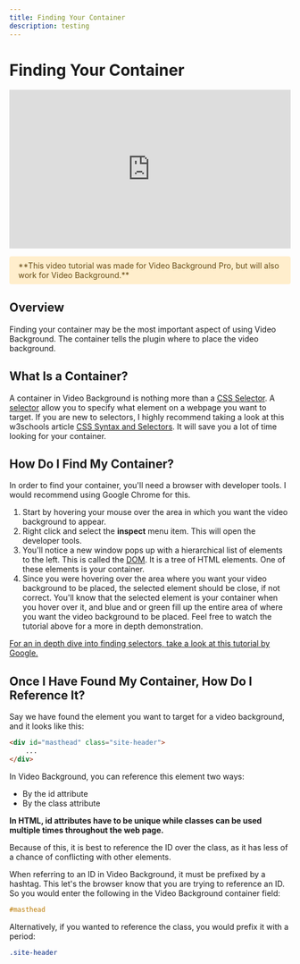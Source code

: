 ```yaml
---
title: Finding Your Container
description: testing
---
```


# Finding Your Container

<style>
    .notice {
        background-color: #FEC;
        padding: 0.5rem 1rem;
        border-radius: .25rem;
        color: #654a15;
    }
</style>

<div style="padding-top: 56.25%; position: relative;">
    <iframe style="position: absolute; top: 0; left: 0; width: 100%; height: 100%;" src="https://www.youtube.com/embed/oTHcCfta1Q0" frameborder="0" allow="accelerometer; autoplay; encrypted-media; gyroscope; picture-in-picture" allowfullscreen></iframe>
</div>

<p class="notice">**This video tutorial was made for Video Background Pro, but will also work for Video Background.**</p>

## Overview

Finding your container may be the most important aspect of using Video Background. The container tells the plugin where to place the video background.

## What Is a Container?

A container in Video Background is nothing more than a [CSS Selector](https://www.w3schools.com/cssref/css_selectors.asp). A [selector](https://www.w3schools.com/cssref/css_selectors.asp) allow you to specify what element on a webpage you want to target. If you are new to selectors, I highly recommend taking a look at this w3schools article [CSS Syntax and Selectors](https://www.w3schools.com/css/css_syntax.asp). It will save you a lot of time looking for your container.

## How Do I Find My Container?

In order to find your container, you'll need a browser with developer tools. I would recommend using Google Chrome for this.

1. Start by hovering your mouse over the area in which you want the video background to appear.
2. Right click and select the **inspect** menu item. This will open the developer tools.
3. You'll notice a new window pops up with a hierarchical list of elements to the left. This is called the [DOM](https://www.w3schools.com/js/js_htmldom.asp). It is a tree of HTML elements. One of these elements is your container.
4. Since you were hovering over the area where you want your video background to be placed, the selected element should be close, if not correct. You'll know that the selected element is your container when you hover over it, and blue and or green fill up the entire area of where you want the video background to be placed. Feel free to watch the tutorial above for a more in depth demonstration.

[For an in depth dive into finding selectors, take a look at this tutorial by Google.](https://developers.google.com/web/tools/chrome-devtools/dom/)


## Once I Have Found My Container, How Do I Reference It?

Say we have found the element you want to target for a video background, and it looks like this:

```html
<div id="masthead" class="site-header">
    ...
</div>
```

In Video Background, you can reference this element two ways:

* By the id attribute
* By the class attribute

**In HTML, id attributes have to be unique while classes can be used multiple times throughout the web page.**

Because of this, it is best to reference the ID over the class, as it has less of a chance of conflicting with other elements.

When referring to an ID in Video Background, it must be prefixed by a hashtag. This let's the browser know that you are trying to reference an ID. So you would enter the following in the Video Background container field:

```css
#masthead
```

Alternatively, if you wanted to reference the class, you would prefix it with a period:

```css
.site-header
```
